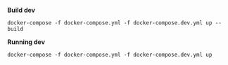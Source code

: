 
**Build dev**

    docker-compose -f docker-compose.yml -f docker-compose.dev.yml up --build

**Running dev**

    docker-compose -f docker-compose.yml -f docker-compose.dev.yml up
